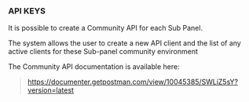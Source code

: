 ### API KEYS

It is possible to create a Community API for each Sub Panel.

The system allows the user to create a new API client and the list of any active clients for these Sub-panel community environment

The Community API documentation is available here:

> https://documenter.getpostman.com/view/10045385/SWLiZ5sY?version=latest
